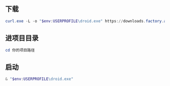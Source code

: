 ## 下载

```powershell
curl.exe -L -o "$env:USERPROFILE\droid.exe" https://downloads.factory.ai/factory-cli/releases/0.19.9/windows/x64/droid.exe
```



## 进项目目录

```powershell
cd 你的项目路径
```

## 启动

```powershell
& "$env:USERPROFILE\droid.exe"
```